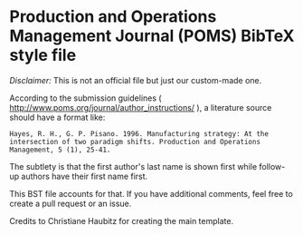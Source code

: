 # Production and Operations Management Journal (POMS) BibTeX style file

*Disclaimer:* This is not an official file but just our custom-made one.

According to the submission guidelines ( http://www.poms.org/journal/author_instructions/ ), a literature source should have a format like:

    Hayes, R. H., G. P. Pisano. 1996. Manufacturing strategy: At the intersection of two paradigm shifts. Production and Operations Management, 5 (1), 25-41.

The subtlety is that the first author's last name is shown first while follow-up authors have their first name first.

This BST file accounts for that. If you have additional comments, feel free to create a pull request or an issue.

Credits to Christiane Haubitz for creating the main template.
